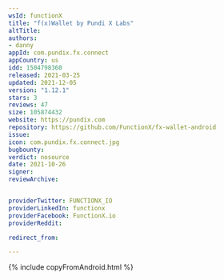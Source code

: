 ```yaml
---
wsId: functionX
title: "f(x)Wallet by Pundi X Labs"
altTitle: 
authors:
- danny
appId: com.pundix.fx.connect
appCountry: us
idd: 1504798360
released: 2021-03-25
updated: 2021-12-05
version: "1.12.1"
stars: 3
reviews: 47
size: 105874432
website: https://pundix.com
repository: https://github.com/FunctionX/fx-wallet-android
issue: 
icon: com.pundix.fx.connect.jpg
bugbounty: 
verdict: nosource
date: 2021-10-26
signer: 
reviewArchive:


providerTwitter: FUNCTIONX_IO
providerLinkedIn: functionx
providerFacebook: FunctionX.io
providerReddit: 

redirect_from:

---
```


{% include copyFromAndroid.html %}
